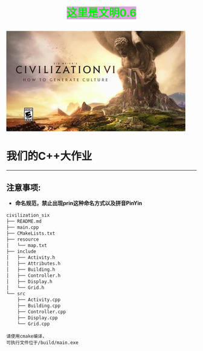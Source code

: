 # <center><mark style='background-color: plum'><font color=gree>这里是文明0.6</font></mark></center>
<!-- ![文明0.6](https://ts1.cn.mm.bing.net/th?id=OIP-C.b16EHjFCc8Oy8herVs7XYAHaEK&w=333&h=187&c=8&rs=1&qlt=90&o=6&dpr=1.7&pid=3.1&rm=2 "文明0.6") -->
![文明0.6](./pic/th.jpeg "文明0.6")
----
# 我们的C++大作业  
----
## 注意事项:  

- **命名规范，禁止出现prin这种命名方式以及拼音PinYin** 

```
civilization_six
├── README.md
├── main.cpp
├── CMakeLists.txt
├── resource
│   └── map.txt
├── include
│   ├── Activity.h
│   ├── Attributes.h
│   ├── Building.h
│   ├── Controller.h
│   ├── Display.h
│   └── Grid.h
└── src
    ├── Activity.cpp
    ├── Building.cpp
    ├── Controller.cpp
    ├── Display.cpp
    └── Grid.cpp

请使用cmake编译，
可执行文件位于/build/main.exe